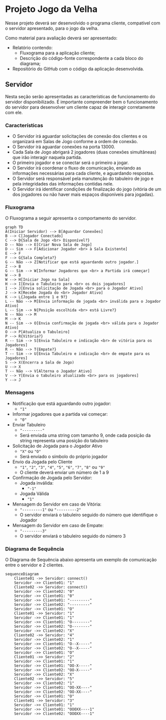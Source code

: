# Projeto Jogo da Velha

Nesse projeto deverá ser desenvolvido o programa cliente, compatível com o servidor apresentado, 
para o jogo da velha.

Como material para avaliação deverá ser apresentado:

- Relatório contendo:
  - Fluxograma para a aplicação cliente;
  - Descrição do código-fonte correspondente a cada bloco do diagrama;
- Repositório do GitHub com o código da aplicação desenvolvida.

## Servidor

Nesta seção serão apresentadas as características de funcionamento do servidor disponibilizado. É importante compreender bem o funcionamento do servidor para desenvolver um cliente capaz de interagir corretamente com ele.

### Características

- O Servidor irá aguardar solicitações de conexão dos clientes e os organizará em Salas de Jogo conforme a ordem de conexão.
- O Servidor irá aguardar conexões na porta 13000.
- Cada Sala de Jogo abrigará 2 jogadores (duas conexões simultâneas) que irão interagir naquela partida.
- O primeiro jogador e se conectar será o primeiro a jogar.
- O Servidor irá coordenar o fluxo de comunicação, enviando as informações necessárias para cada cliente, e aguardando respostas.
- O Servidor será responsável pela manutenção do tabuleiro de jogo e pela integridades das informações contidas nele.
- O Servidor irá identificar condições de finalização do jogo (vitória de um dos jogadores ou não haver mais espaços disponíveis para jogadas).

### Fluxograma

O Fluxograma a seguir apresenta o comportamento do servidor.

```mermaid
graph TD
A(Iniciar Servidor) --> B[Aguardar Conexões]
B --> C[Jogador Conectado]
C --> D{Sala de Jogo <br> Disponível?}
D -- Não --> E[Criar Nova Sala de Jogo]
D -- Sim --> F[Adicionar Jogador <br> à Sala Existente]
E --> F
F --> G{Sala Completa?}
G -- Não --> Z[Notificar que está aguardando outro jogador.]
Z --> B
G -- Sim --> W[Informar Jogadores que <br> a Partida irá começar]
W --> B
W --> H[Iniciar Jogo na Sala]
H --> I[Envia o Tabuleiro para <br> os dois jogadores]
I --> J[Envia solicitação de Jogada <br> para o Jogador Ativo]
J --> K[Recebe Jogada do <br> Jogador Ativo]
K --> L{Jogada entre 1 e 9?}
L -- Não --> M[Envia informação de jogada <br> inválida para o Jogador Ativo]
L -- Sim --> N{Posição escolhida <br> está Livre?}
N -- Não --> M
M --> K
N -- Sim --> O[Envia confirmação de jogada <br> válida para o Jogador Ativo]
O --> P[Atualiza o Tabuleiro]
P --> R{Vitória?}
R -- Sim --> S[Envia Tabuleiro e indicação <br> de vitória para os Jogadores]
R -- Não --> T{Empate?}
T -- Sim --> U[Envia Tabuleiro e indicação <br> de empate para os Jogadores]
S --> X(Encerra a Sala de Jogo)
U --> X
T -- Não --> V[Alterna o Jogador Ativo]
V --> Y[Envia o tabuleiro atualizado <br> para os jogadores]
Y --> J
```

### Mensagens

- Notificação que está aguardando outro jogador:
  - `"1"`
- Informar jogadores que a partida vai começar:
  - `"0"`
- Enviar Tabuleiro
  - `"---------"`
  - Será enviada uma string com tamanho 9, onde cada posição da string representa uma posição do tabuleiro
- Solicitação de Jogada para o Jogador Ativo
  - `"X"` ou `"O"`
  - Será enviado o símbolo do próprio jogador
- Envio da Jogada pelo Cliente
  - `"1"`, `"2"`, `"3"`, `"4"`, `"5"`, `"6"`, `"7"`, `"8"` ou `"9"`
  - O cliente deverá enviar um número de 1 a 9
- Confirmação de Jogada pelo Servidor:
  - Jogada inválida:
    - `"-1"`
  - Jogada Válida
    - `"1"`
- Mensagem do Servidor em caso de Vitória:
  - `"---------1"` ou `"---------2"`
  - O servidor enviará o tabuleiro seguido do número que identifique o Jogador
- Mensagem do Servidor em caso de Empate:
  - `"---------3"`
  - O servidor enviará o tabuleiro seguido do número 3

### Diagrama de Sequência

O Diagrama de Sequência abaixo apresenta um exemplo de comunicação entre o servidor e 2 clientes.

```mermaid
sequenceDiagram
    Cliente01 ->> Servidor: connect()
    Servidor ->> Cliente01: "1"
    Cliente02 ->> Servidor: connect()
    Servidor ->> Cliente02: "0"
    Servidor ->> Cliente01: "0"
    Servidor ->> Cliente01: "---------"
    Servidor ->> Cliente02: "---------"
    Servidor ->> Cliente01: "O"
    Cliente01 ->> Servidor: "1"
    Servidor ->> Cliente01: "1"
    Servidor ->> Cliente01: "O--------"
    Servidor ->> Cliente02: "O--------"
    Servidor ->> Cliente02: "X"
    Cliente02 ->> Servidor: "4"
    Servidor ->> Cliente02: "1"
    Servidor ->> Cliente01: "O--X-----"
    Servidor ->> Cliente02: "O--X-----"
    Servidor ->> Cliente01: "O"
    Cliente01 ->> Servidor: "2"
    Servidor ->> Cliente01: "1"
    Servidor ->> Cliente01: "OO-X-----"
    Servidor ->> Cliente02: "OO-X-----"
    Servidor ->> Cliente02: "X"
    Cliente02 ->> Servidor: "5"
    Servidor ->> Cliente02: "1"
    Servidor ->> Cliente01: "OO-XX----"
    Servidor ->> Cliente02: "OO-XX----"
    Servidor ->> Cliente01: "O"
    Cliente01 ->> Servidor: "3"
    Servidor ->> Cliente01: "1"
    Servidor ->> Cliente01: "OOOXX----1"
    Servidor ->> Cliente02: "OOOXX----1"
```